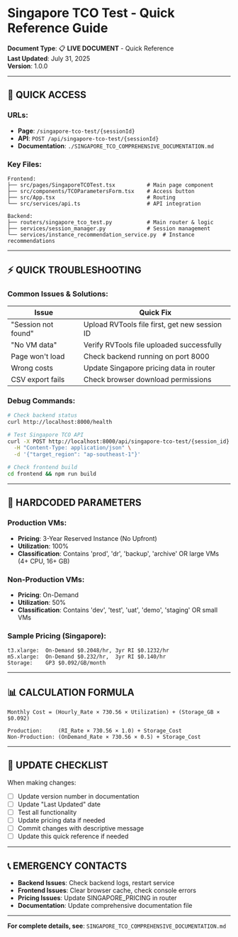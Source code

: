 # Singapore TCO Test - Quick Reference Guide

**Document Type**: 📋 **LIVE DOCUMENT** - Quick Reference  
**Last Updated**: July 31, 2025  
**Version**: 1.0.0  

---

## 🚀 **QUICK ACCESS**

### **URLs**:
- **Page**: `/singapore-tco-test/{sessionId}`
- **API**: `POST /api/singapore-tco-test/{sessionId}`
- **Documentation**: `./SINGAPORE_TCO_COMPREHENSIVE_DOCUMENTATION.md`

### **Key Files**:
```
Frontend:
├── src/pages/SingaporeTCOTest.tsx          # Main page component
├── src/components/TCOParametersForm.tsx    # Access button
├── src/App.tsx                             # Routing
└── src/services/api.ts                     # API integration

Backend:
├── routers/singapore_tco_test.py           # Main router & logic
├── services/session_manager.py             # Session management
└── services/instance_recommendation_service.py  # Instance recommendations
```

---

## ⚡ **QUICK TROUBLESHOOTING**

### **Common Issues & Solutions**:

| Issue | Quick Fix |
|-------|-----------|
| "Session not found" | Upload RVTools file first, get new session ID |
| "No VM data" | Verify RVTools file uploaded successfully |
| Page won't load | Check backend running on port 8000 |
| Wrong costs | Update Singapore pricing data in router |
| CSV export fails | Check browser download permissions |

### **Debug Commands**:
```bash
# Check backend status
curl http://localhost:8000/health

# Test Singapore TCO API
curl -X POST http://localhost:8000/api/singapore-tco-test/{session_id} \
  -H "Content-Type: application/json" \
  -d '{"target_region": "ap-southeast-1"}'

# Check frontend build
cd frontend && npm run build
```

---

## 🔧 **HARDCODED PARAMETERS**

### **Production VMs**:
- **Pricing**: 3-Year Reserved Instance (No Upfront)
- **Utilization**: 100%
- **Classification**: Contains 'prod', 'dr', 'backup', 'archive' OR large VMs (4+ CPU, 16+ GB)

### **Non-Production VMs**:
- **Pricing**: On-Demand
- **Utilization**: 50%
- **Classification**: Contains 'dev', 'test', 'uat', 'demo', 'staging' OR small VMs

### **Sample Pricing** (Singapore):
```
t3.xlarge:  On-Demand $0.2048/hr, 3yr RI $0.1232/hr
m5.xlarge:  On-Demand $0.232/hr,  3yr RI $0.140/hr
Storage:    GP3 $0.092/GB/month
```

---

## 📊 **CALCULATION FORMULA**

```
Monthly Cost = (Hourly_Rate × 730.56 × Utilization) + (Storage_GB × $0.092)

Production:     (RI_Rate × 730.56 × 1.0) + Storage_Cost
Non-Production: (OnDemand_Rate × 730.56 × 0.5) + Storage_Cost
```

---

## 🔄 **UPDATE CHECKLIST**

When making changes:
- [ ] Update version number in documentation
- [ ] Update "Last Updated" date
- [ ] Test all functionality
- [ ] Update pricing data if needed
- [ ] Commit changes with descriptive message
- [ ] Update this quick reference if needed

---

## 📞 **EMERGENCY CONTACTS**

- **Backend Issues**: Check backend logs, restart service
- **Frontend Issues**: Clear browser cache, check console errors
- **Pricing Issues**: Update SINGAPORE_PRICING in router
- **Documentation**: Update comprehensive documentation file

---

**For complete details, see**: `SINGAPORE_TCO_COMPREHENSIVE_DOCUMENTATION.md`
